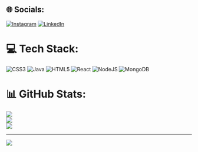 
## 🌐 Socials:
[![Instagram](https://img.shields.io/badge/Instagram-%23E4405F.svg?logo=Instagram&logoColor=white)](https://instagram.com/imswatantra) [![LinkedIn](https://img.shields.io/badge/LinkedIn-%230077B5.svg?logo=linkedin&logoColor=white)](https://linkedin.com/in/swatantra1265) 

# 💻 Tech Stack:
![CSS3](https://img.shields.io/badge/css3-%231572B6.svg?style=for-the-badge&logo=css3&logoColor=white) ![Java](https://img.shields.io/badge/java-%23ED8B00.svg?style=for-the-badge&logo=java&logoColor=white) ![HTML5](https://img.shields.io/badge/html5-%23E34F26.svg?style=for-the-badge&logo=html5&logoColor=white) ![React](https://img.shields.io/badge/react-%2320232a.svg?style=for-the-badge&logo=react&logoColor=%2361DAFB) ![NodeJS](https://img.shields.io/badge/node.js-6DA55F?style=for-the-badge&logo=node.js&logoColor=white) ![MongoDB](https://img.shields.io/badge/MongoDB-%234ea94b.svg?style=for-the-badge&logo=mongodb&logoColor=white)
# 📊 GitHub Stats:
![](https://github-readme-stats.vercel.app/api?username=heyimswatantra&theme=dark&hide_border=false&include_all_commits=false&count_private=false)<br/>
![](https://github-readme-streak-stats.herokuapp.com/?user=heyimswatantra&theme=dark&hide_border=false)<br/>
![](https://github-readme-stats.vercel.app/api/top-langs/?username=heyimswatantra&theme=dark&hide_border=false&include_all_commits=false&count_private=false&layout=compact)

---
[![](https://visitcount.itsvg.in/api?id=heyimswatantra&icon=0&color=0)](https://visitcount.itsvg.in)

<!-- Proudly created with GPRM ( https://gprm.itsvg.in ) -->
